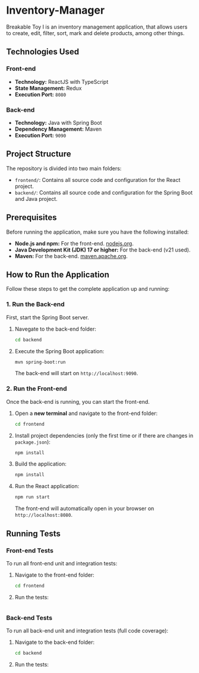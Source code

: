 # Inventory-Manager

Breakable Toy I is an inventory management application, that allows users to create, edit, filter, sort, mark and delete products, among other things.

## Technologies Used

### Front-end
* **Technology:** ReactJS with TypeScript
* **State Management:** Redux 
* **Execution Port:** `8080`

### Back-end
* **Technology:** Java with Spring Boot
* **Dependency Management:** Maven
* **Execution Port:** `9090`

## Project Structure

The repository is divided into two main folders:

* `frontend/`: Contains all source code and configuration for the React project.
* `backend/`: Contains all source code and configuration for the Spring Boot and Java project.

## Prerequisites

Before running the application, make sure you have the following installed:

* **Node.js and npm:** For the front-end. [nodejs.org](https://nodejs.org/).
* **Java Development Kit (JDK) 17 or higher:** For the back-end (v21 used).
* **Maven:** For the back-end. [maven.apache.org](https://maven.apache.org/).

## How to Run the Application

Follow these steps to get the complete application up and running:

### 1. Run the Back-end

First, start the Spring Boot server.

1.  Navegate to the back-end folder:
    ```bash
    cd backend
    ```
2.  Execute the Spring Boot application:
    ```bash
    mvn spring-boot:run
    ```
    The back-end will start on `http://localhost:9090`.

### 2. Run the Front-end

Once the back-end is running, you can start the front-end.

1.  Open a **new terminal** and navigate to the front-end folder:
    ```bash
    cd frontend
    ```
2.  Install project dependencies (only the first time or if there are changes in `package.json`):
    ```bash
    npm install
    ```
3.  Build the application:
    ```bash
    npm install
    ```
3.  Run the React application:
    ```bash
    npm run start
    ```
    The front-end will automatically open in your browser on `http://localhost:8080`.

## Running Tests

### Front-end Tests

To run all front-end unit and integration tests:

1.  Navigate to the front-end folder:
    ```bash
    cd frontend
    ```
2.  Run the tests:
    ```bash
    
    ```

### Back-end Tests

To run all back-end unit and integration tests (full code coverage):

1.  Navigate to the back-end folder:
    ```bash
    cd backend
    ```
2.  Run the tests:
    ```bash
    
    ```
